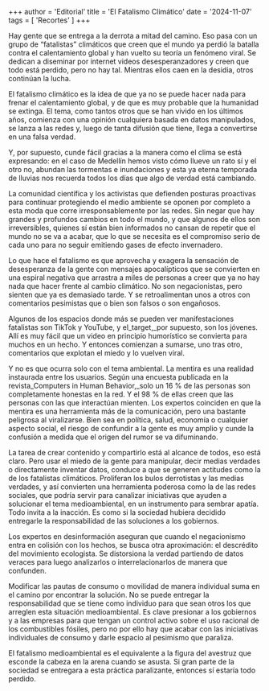 +++
author = 'Editorial'
title = 'El Fatalismo Climático'
date = '2024-11-07'
tags = [ 'Recortes' ]
+++

Hay gente que se entrega a la derrota a mitad del camino. Eso pasa con un grupo de “fatalistas” climáticos que creen que
el mundo ya perdió la batalla contra el calentamiento global y han vuelto su teoría un fenómeno viral. Se dedican a
diseminar por internet videos desesperanzadores y creen que todo está perdido, pero no hay tal. Mientras ellos caen en
la desidia, otros continúan la lucha.

El fatalismo climático es la idea de que ya no se puede hacer nada para frenar el calentamiento global, y de que es muy
probable que la humanidad se extinga. El tema, como tantos otros que se han vivido en los últimos años, comienza con una
opinión cualquiera basada en datos manipulados, se lanza a las redes y, luego de tanta difusión que tiene, llega a
convertirse en una falsa verdad.

Y, por supuesto, cunde fácil gracias a la manera como el clima se está expresando: en el caso de Medellín hemos visto
cómo llueve un rato sí y el otro no, abundan las tormentas e inundaciones y esta ya eterna temporada de lluvias nos
recuerda todos los días que algo de verdad está cambiando.

La comunidad científica y los activistas que defienden posturas proactivas para continuar protegiendo el medio ambiente
se oponen por completo a esta moda que corre irresponsablemente por las redes. Sin negar que hay grandes y profundos
cambios en todo el mundo, y que algunos de ellos son irreversibles, quienes sí están bien informados no cansan de
repetir que el mundo no se va a acabar, que lo que se necesita es el compromiso serio de cada uno para no seguir
emitiendo gases de efecto invernadero.

Lo que hace el fatalismo es que aprovecha y exagera la sensación de desesperanza de la gente con mensajes apocalípticos
que se convierten en una espiral negativa que arrastra a miles de personas a creer que ya no hay nada que hacer frente
al cambio climático. No son negacionistas, pero sienten que ya es demasiado tarde. Y se retroalimentan unos a otros con
comentarios pesimistas que o bien son falsos o son engañosos.

Algunos de los espacios donde más se pueden ver manifestaciones fatalistas son TikTok y YouTube, y el_target,_por
supuesto, son los jóvenes. Allí es muy fácil que un video en principio humorístico se convierta para muchos en un hecho.
Y entonces comienzan a sumarse, uno tras otro, comentarios que explotan el miedo y lo vuelven viral.

Y no es que ocurra solo con el tema ambiental. La mentira es una realidad instaurada entre los usuarios. Según una
encuesta publicada en la revista_Computers in Human Behavior,_solo un 16 % de las personas son completamente honestas en
la red. Y el 98 % de ellas creen que las personas con las que interactúan mienten. Los expertos coinciden en que la
mentira es una herramienta más de la comunicación, pero una bastante peligrosa al viralizarse. Bien sea en política,
salud, economía o cualquier aspecto social, el riesgo de confundir a la gente es muy amplio y cunde la confusión a
medida que el origen del rumor se va difuminando.

La tarea de crear contenido y compartirlo está al alcance de todos, eso está claro. Pero usar el miedo de la gente para
manipular, decir medias verdades o directamente inventar datos, conduce a que se generen actitudes como la de los
fatalistas climáticos. Proliferan los bulos derrotistas y las medias verdades, y así convierten una herramienta poderosa
como la de las redes sociales, que podría servir para canalizar iniciativas que ayuden a solucionar el tema
medioambiental, en un instrumento para sembrar apatía. Todo invita a la inacción. Es como si la sociedad hubiera
decidido entregarle la responsabilidad de las soluciones a los gobiernos.

Los expertos en desinformación aseguran que cuando el negacionismo entra en colisión con los hechos, se busca otra
aproximación: el descrédito del movimiento ecologista. Se distorsiona la verdad partiendo de datos veraces para luego
analizarlos o interrelacionarlos de manera que confunden.

Modificar las pautas de consumo o movilidad de manera individual suma en el camino por encontrar la solución. No se
puede entregar la responsabilidad que se tiene como individuo para que sean otros los que arreglen esta situación
medioambiental. Es clave presionar a los gobiernos y a las empresas para que tengan un control activo sobre el uso
racional de los combustibles fósiles, pero no por ello hay que acabar con las iniciativas individuales de consumo y
darle espacio al pesimismo que paraliza.

El fatalismo medioambiental es el equivalente a la figura del avestruz que esconde la cabeza en la arena cuando se
asusta. Si gran parte de la sociedad se entregara a esta práctica paralizante, entonces sí estaría todo perdido.